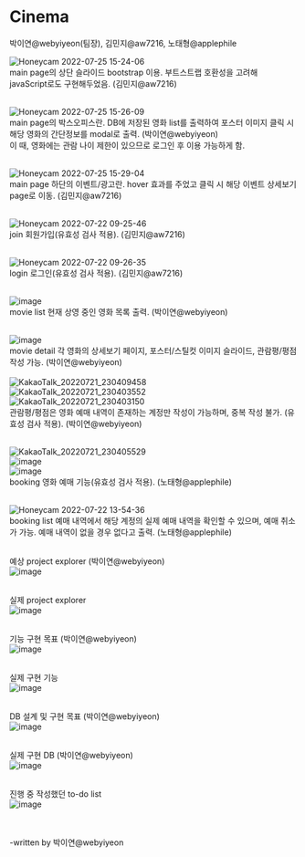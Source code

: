 # Cinema
박이연@webyiyeon(팀장), 김민지@aw7216, 노태형@applephile <br/>

![Honeycam 2022-07-25 15-24-06](https://user-images.githubusercontent.com/97453781/180711729-ebf66bc0-ce95-4586-b8d2-9009f9b585b5.gif)<br/>
main page의 상단 슬라이드 bootstrap 이용. 부트스트랩 호환성을 고려해 javaScript로도 구현해두었음. (김민지@aw7216) <br/><br/>

![Honeycam 2022-07-25 15-26-09](https://user-images.githubusercontent.com/97453781/180711996-c3480d25-3b11-412a-842b-f297879fd491.gif)<br/>
main page의 박스오피스란. DB에 저장된 영화 list를 출력하여 포스터 이미지 클릭 시 해당 영화의 간단정보를 modal로 출력. (박이연@webyiyeon)<br/>
이 때, 영화에는 관람 나이 제한이 있으므로 로그인 후 이용 가능하게 함.<br/><br/>

![Honeycam 2022-07-25 15-29-04](https://user-images.githubusercontent.com/97453781/180712425-ae9d1813-d3b0-4062-b467-ef8379d977d0.gif)<br/>
main page  하단의 이벤트/광고란. hover 효과를 주었고 클릭 시 해당 이벤트 상세보기 page로 이동. (김민지@aw7216)<br/><br/>

![Honeycam 2022-07-22 09-25-46](https://user-images.githubusercontent.com/97453781/180713020-dbff7208-54d9-4ae6-baac-380ee58ff36e.gif)<br/>
join 회원가입(유효성 검사 적용). (김민지@aw7216)<br/><br/>

![Honeycam 2022-07-22 09-26-35](https://user-images.githubusercontent.com/97453781/180713076-d481bbba-d225-4197-a5c8-f88dcb0001da.gif)<br/>
login 로그인(유효성 검사 적용). (김민지@aw7216)<br/><br/>

![image](https://user-images.githubusercontent.com/97453781/180713248-b54a814d-b55e-4bbe-a943-20baf1c561d4.png)<br/>
movie list 현재 상영 중인 영화 목록 출력. (박이연@webyiyeon)<br/><br/>

![image](https://user-images.githubusercontent.com/97453781/180713361-a1652f5f-532b-4bb5-9aa3-0e80ffa26b61.png)<br/>
movie detail 각 영화의 상세보기 페이지, 포스터/스틸컷 이미지 슬라이드, 관람평/평점 작성 가능. (박이연@webyiyeon)<br/><br/>
![KakaoTalk_20220721_230409458](https://user-images.githubusercontent.com/97453781/180713455-d627d202-40e7-4337-a936-b044ff98724a.gif)<br/>
![KakaoTalk_20220721_230403552](https://user-images.githubusercontent.com/97453781/180713465-ede0225c-58c2-4151-b054-7a228354f4a0.gif)<br/>
![KakaoTalk_20220721_230403150](https://user-images.githubusercontent.com/97453781/180713471-021e8d7c-894c-4543-8884-6722288dd18f.gif)<br/>
관람평/평점은 영화 예매 내역이 존재하는 계정만 작성이 가능하며, 중복 작성 불가. (유효성 검사 적용). (박이연@webyiyeon)<br/><br/>

![KakaoTalk_20220721_230405529](https://user-images.githubusercontent.com/97453781/180713670-1f766046-4c32-4f9b-b7be-c65d34130620.gif)<br/>
![image](https://user-images.githubusercontent.com/97453781/180714357-4f4fb837-30a8-4020-8d1b-0f51ef3b5489.png)<br/>
![image](https://user-images.githubusercontent.com/97453781/180714333-02cb7e34-674f-4011-9d43-7c8a6ad20f8d.png)<br/>
booking 영화 예매 기능(유효성 검사 적용). (노태형@applephile) <br/><br/>

![Honeycam 2022-07-22 13-54-36](https://user-images.githubusercontent.com/97453781/180713812-067232dc-4bfa-4026-8879-5dfb2bc94882.gif)<br/>
booking list 예매 내역에서 해당 계정의 실제 예매 내역을 확인할 수 있으며, 예매 취소가 가능. 예매 내역이 없을 경우 없다고 출력. (노태형@applephile)<br/><br/>


예상 project explorer (박이연@webyiyeon)<br/>
![image](https://user-images.githubusercontent.com/97453781/180714060-6cecaae3-4eac-4642-9979-6e110d0eca0b.png)<br/><br/>

실제 project explorer<br/>
![image](https://user-images.githubusercontent.com/97453781/180714117-b6219b02-1bfa-492e-9a90-b657e2de88f8.png)<br/><br/>

기능 구현 목표 (박이연@webyiyeon)<br/>
![image](https://user-images.githubusercontent.com/97453781/180714137-77c7b7be-48c5-42ae-84e3-74c210dbbd99.png)<br/><br/>

실제 구현 기능<br/>
![image](https://user-images.githubusercontent.com/97453781/180714227-91e1cdbe-6691-43c7-a832-49ce354a00d9.png)<br/><br/>

DB 설계 및 구현 목표 (박이연@webyiyeon)<br/>
![image](https://user-images.githubusercontent.com/97453781/180714677-e6f3d4cb-3a9a-42f8-bb0b-917db29f8b6e.png)<br/><br/>

실제 구현 DB (박이연@webyiyeon) <br/>
![image](https://user-images.githubusercontent.com/97453781/180714716-5d65f0b5-3b3d-4116-94d7-598cc9e82667.png)<br/><br/>

진행 중 작성했던 to-do list<br/>
![image](https://user-images.githubusercontent.com/97453781/180715162-01f43f97-4e40-491e-bf86-9d0a550de289.png)<br/><br/><br/>

-written by 박이연@webyiyeon

